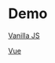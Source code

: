 ---
---

# Demo

[Vanilla JS](https://janlazo.github.io/demo/vanila/index.html)

[Vue](https://janlazo.github.io/demo/vue/index.html)
